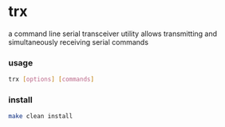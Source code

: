 # trx

a command line serial transceiver utility
allows transmitting and simultaneously receiving serial commands

### usage

```sh
trx [options] [commands]
```

### install

```sh
make clean install
```
